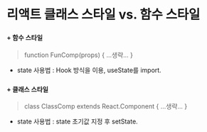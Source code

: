 # 리액트 클래스 스타일 vs. 함수 스타일  
###
#### + 함수 스타일
> function FunComp(props) { ...생략... } 
+ state 사용법 : Hook 방식을 이용, useState를 import.
### 
#### + 클래스 스타일
> class ClassComp extends React.Component { ...생략... } 
+ state 사용법 : state 초기값 지정 후 setState.